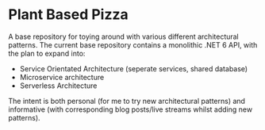# Plant Based Pizza

A base repository for toying around with various different architectural patterns. The current base repository contains a monolithic .NET 6 API, with the plan to expand into:

- Service Orientated Architecture (seperate services, shared database)
- Microservice architecture
- Serverless Architecture

The intent is both personal (for me to try new architectural patterns) and informative (with corresponding blog posts/live streams whilst adding new patterns).
